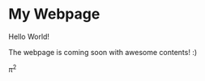 <script type="text/javascript" src="http://cdn.mathjax.org/mathjax/latest/MathJax.js?config=TeX-AMS-MML_HTMLorMML"></script>

# My Webpage

Hello World!

The webpage is coming soon with awesome contents! :)

$\pi^2$
